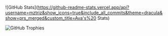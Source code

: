 <link rel="stylesheet" type="text/css" href="readme.css">

![GitHub Stats](https://github-readme-stats.vercel.app/api?username=mztriz&show_icons=true&include_all_commits&theme=dracula&show=prs_merged&custom_title=Ava's%20 Stats)

<img src="https://nirzak-trophies.vercel.app/?username=mztriz&theme=dracula&row=2&column=5&margin-h=2&margin-w=2&no-frame=true&count_private=true" alt="GitHub Trophies" class="trophy-image">
